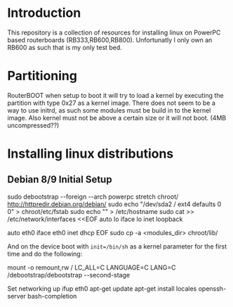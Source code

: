 Introduction
============

This repository is a collection of resources for installing linux on PowerPC based routerboards (RB333,RB600,RB800).
Unfortunatly I only own an RB600 as such that is my only test bed.


# Partitioning

RouterBOOT when setup to boot it will try to load a kernel by executing the partition with type 0x27 as a kernel image.
There does not seem to be a way to use initrd, as such some modules must be build in to the kernel image.
Also kernel must not be above a certain size or it will not boot. (4MB uncompressed??)

# Installing linux distributions

## Debian 8/9 Initial Setup

sudo debootstrap --foreign --arch powerpc stretch chroot/ http://httpredir.debian.org/debian/
sudo echo "/dev/sda2 / ext4 defaults 0 0" > chroot/etc/fstab
sudo echo "<device-fqdn>" > /etc/hostname
sudo cat >> /etc/network/interfaces  <<EOF
auto lo
iface lo inet loopback

auto eth0
iface eth0 inet dhcp
EOF
sudo cp -a <modules_dir> chroot/lib/ 


And on the device boot with `init=/bin/sh` as a kernel parameter for the first time and do the following:

mount -o remount,rw /
LC_ALL=C LANGUAGE=C LANG=C /debootstrap/debootstrap --second-stage


Set networking up 
ifup eth0
apt-get update
apt-get install locales openssh-server bash-completion

